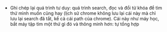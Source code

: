- Ghi chép lại quá trình tư duy: quá trình search, đọc và đổi từ khóa để tìm thứ mình muốn cũng hay (lịch sử chrome không lưu lại cái này mà chỉ lưu lại search đã tắt, kể cả cái path của chrome). Cái này như máy học, bắt máy tập tìm một thứ gì đó và thông minh hơn: tự tổng hợp